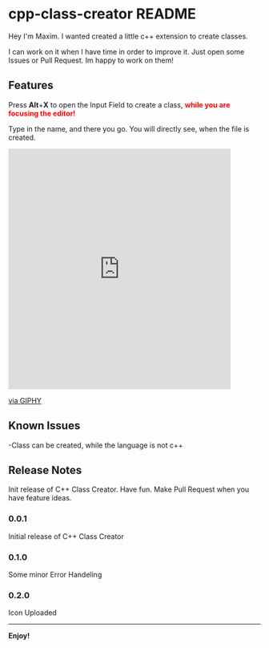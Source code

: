 # cpp-class-creator README

Hey I'm Maxim. I wanted created a little c++ extension to create classes.

I can work on it when I have time in order to improve it. Just open some Issues or Pull Request. Im happy to work on them!

## Features

Press **Alt**+**X** to open the Input Field to create a class, <span style="color:red">**while you are focusing the editor!**</span>

Type in the name, and there you go. You will directly see, when the file is created.


<iframe src="https://giphy.com/embed/l2vXIUjFIsx1WFjACj" width="444" height="480" frameBorder="0" class="giphy-embed" allowFullScreen></iframe><p><a href="https://giphy.com/gifs/l2vXIUjFIsx1WFjACj">via GIPHY</a></p>

## Known Issues

-Class can be created, while the language is not c++

## Release Notes

Init release of C++ Class Creator. Have fun. Make Pull Request when you have feature ideas.

### 0.0.1

Initial release of C++ Class Creator

### 0.1.0

Some minor Error Handeling

### 0.2.0

Icon Uploaded

----------------------------------------------------------------------------------------------------------

**Enjoy!**
